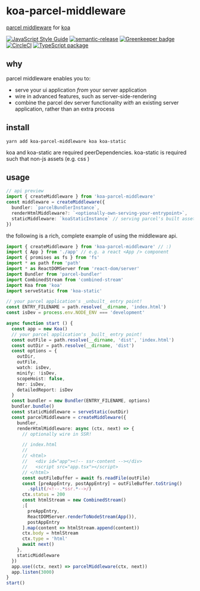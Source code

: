 # koa-parcel-middleware

[parcel middleware](https://parceljs.org/api.html#middleware) for [koa](https://koajs.com/)

[![JavaScript Style Guide](https://img.shields.io/badge/code_style-standard-brightgreen.svg)](https://standardjs.com) [![semantic-release](https://img.shields.io/badge/%20%20%F0%9F%93%A6%F0%9F%9A%80-semantic--release-e10079.svg)](https://github.com/semantic-release/semantic-release) [![Greenkeeper badge](https://badges.greenkeeper.io/cdaringe/koa-parcel-middleware.svg)](https://greenkeeper.io/) [![CircleCI](https://circleci.com/gh/cdaringe/koa-parcel-middleware.svg?style=svg)](https://circleci.com/gh/cdaringe/koa-parcel-middleware) [![TypeScript package](https://img.shields.io/badge/typings-included-blue.svg)](https://www.typescriptlang.org)

## why

parcel middleware enables you to:

- serve your ui application _from_ your server application
- wire in advanced features, such as server-side-rendering
- combine the parcel dev server functionality _with_ an existing server application, rather than an extra process

## install

`yarn add koa-parcel-middleware koa koa-static`

koa and koa-static are required peerDependencies.  koa-static is required such that
non-js assets (e.g. css )

## usage

```ts
// api preview
import { createMiddleware } from 'koa-parcel-middleware'
const middleware = createMiddleware({
  bundler: `parcelBundlerInstance`,
  renderHtmlMiddleware?: `<optionally-own-serving-your-entrypoint>`,
  staticMiddleware: `koaStaticInstance` // serving parcel's built assets
})
```

the following is a rich, complete example of using the middleware api.

```ts
import { createMiddleware } from 'koa-parcel-middleware' // :)
import { App } from './app' // e.g. a react <App /> component
import { promises as fs } from 'fs'
import * as path from 'path'
import * as ReactDOMServer from 'react-dom/server'
import Bundler from 'parcel-bundler'
import CombinedStream from 'combined-stream'
import Koa from 'koa'
import serveStatic from 'koa-static'

// your parcel application's _unbuilt_ entry point!
const ENTRY_FILENAME = path.resolve(__dirname, 'index.html')
const isDev = process.env.NODE_ENV === 'development'

async function start () {
  const app = new Koa()
  // your parcel application's _built_ entry point!
  const outFile = path.resolve(__dirname, 'dist', 'index.html')
  const outDir = path.resolve(__dirname, 'dist')
  const options = {
    outDir,
    outFile,
    watch: isDev,
    minify: !isDev,
    scopeHoist: false,
    hmr: isDev,
    detailedReport: isDev
  }
  const bundler = new Bundler(ENTRY_FILENAME, options)
  bundler.bundle()
  const staticMiddleware = serveStatic(outDir)
  const parcelMiddleware = createMiddleware({
    bundler,
    renderHtmlMiddleware: async (ctx, next) => {
      // optionally wire in SSR!

      // index.html
      //
      // <html>
      //   <div id="app"><!-- ssr-content --></div>
      //   <script src="app.tsx"></script>
      // </html>
      const outFileBuffer = await fs.readFile(outFile)
      const [preAppEntry, postAppEntry] = outFileBuffer.toString()
        .split(/<!--.*ssr.*-->/)
      ctx.status = 200
      const htmlStream = new CombinedStream()
      ;[
        preAppEntry,
        ReactDOMServer.renderToNodeStream(App()),
        postAppEntry
      ].map(content => htmlStream.append(content))
      ctx.body = htmlStream
      ctx.type = 'html'
      await next()
    },
    staticMiddleware
  })
  app.use((ctx, next) => parcelMiddleware(ctx, next))
  app.listen(3000)
}
start()
```
